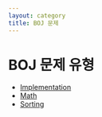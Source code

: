 ```yaml
---
layout: category
title: BOJ 문제
---
```


<h1>BOJ 문제 유형</h1>
<ul>
  <li><a href="{{ site.baseurl }}/BOJ/Implementation/">Implementation</a></li>
  <li><a href="{{ site.baseurl }}/BOJ/Math/">Math</a></li>
  <li><a href="{{ site.baseurl }}/BOJ/Sorting/">Sorting</a></li>
</ul>
